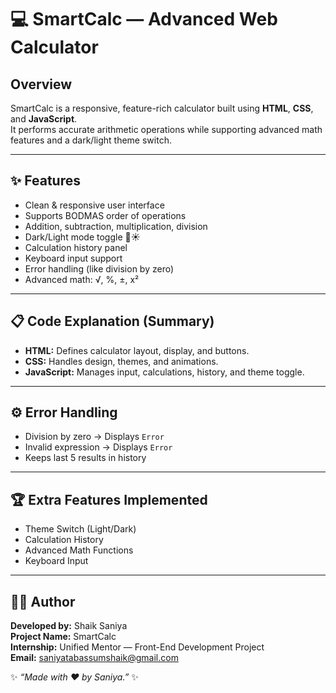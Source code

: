 # 💻 SmartCalc — Advanced Web Calculator

## Overview
SmartCalc is a responsive, feature-rich calculator built using **HTML**, **CSS**, and **JavaScript**.  
It performs accurate arithmetic operations while supporting advanced math features and a dark/light theme switch.

---

## ✨ Features
- Clean & responsive user interface  
- Supports BODMAS order of operations  
- Addition, subtraction, multiplication, division  
- Dark/Light mode toggle 🌙☀️  
- Calculation history panel  
- Keyboard input support  
- Error handling (like division by zero)  
- Advanced math: √, %, ±, x²  

---

## 📋 Code Explanation (Summary)
- **HTML:** Defines calculator layout, display, and buttons.  
- **CSS:** Handles design, themes, and animations.  
- **JavaScript:** Manages input, calculations, history, and theme toggle.

---

## ⚙️ Error Handling
- Division by zero → Displays `Error`  
- Invalid expression → Displays `Error`  
- Keeps last 5 results in history  

---

## 🏆 Extra Features Implemented
- Theme Switch (Light/Dark)
- Calculation History
- Advanced Math Functions
- Keyboard Input  

---

## 👩‍💻 Author
**Developed by:** Shaik Saniya  
**Project Name:** SmartCalc  
**Internship:** Unified Mentor — Front-End Development Project  
**Email:** saniyatabassumshaik@gmail.com 

✨ *“Made with ❤️ by Saniya.”* ✨

